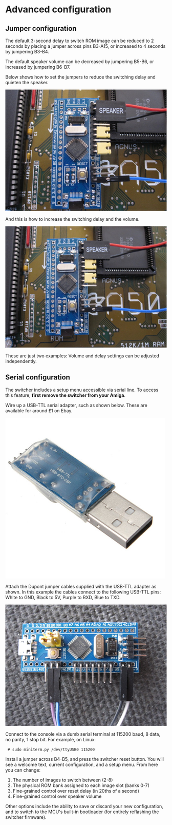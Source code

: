 # Advanced configuration

## Jumper configuration

The default 3-second delay to switch ROM image can be reduced to 2
seconds by placing a jumper across pins B3-A15, or increased to 4
seconds by jumpering B3-B4.

The default speaker volume can be decreased by jumpering B5-B6, or
increased by jumpering B6-B7.

Below shows how to set the jumpers to reduce the switching delay and
quieten the speaker.

![Jumpers setting example 1](assets/46_hookup_short.jpg)

And this is how to increase the switching delay and the volume.

![Jumper setting example 2](assets/43_hookup_long.jpg)

These are just two examples: Volume and delay settings can be adjusted
independently.

## Serial configuration

The switcher includes a setup menu accessible via serial line. To
access this feature, **first remove the switcher from your Amiga**.

Wire up a USB-TTL serial adapter, such as shown below. These are
available for around £1 on Ebay.

![Example USB-TTL serial adapter](assets/22_usbttl.jpg)

Attach the Dupont jumper cables supplied with the USB-TTL adapter as
shown. In this example the cables connect to the following USB-TTL
pins: White to GND, Black to 5V, Purple to RXD, Blue to TXD.

![Programming the STM32](assets/20_programming_stm32.jpg)

Connect to the console via a dumb serial terminal at 115200 baud, 8
data, no parity, 1 stop bit. For example, on Linux:
```
 # sudo miniterm.py /dev/ttyUSB0 115200
 ```

Install a jumper across B4-B5, and press the switcher reset
button. You will see a welcome text, current configuration, and a
setup menu. From here you can change:
1. The number of images to switch between (2-8)
2. The physical ROM bank assigned to each image slot (banks 0-7)
3. Fine-grained control over reset delay (in 20ths of a second)
4. Fine-grained control over speaker volume

Other options include the ability to save or discard your new
configuration, and to switch to the MCU's built-in bootloader (for
entirely reflashing the switcher firmware).
